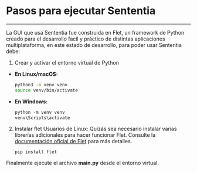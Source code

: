 # Pasos para ejecutar Sententia
---
La GUI que usa Sententia fue construida en Flet, un framework de Python creado para el desarrollo facíl y práctico de distintas aplicaciones multiplataforma, en este estado de desarrollo, para poder usar Sententia debe:

1. Crear y activar el entorno virtual de Python 

- **En Linux/macOS:**

   ```bash
   python3 -m venv venv
   source venv/bin/activate
   ```

- **En Windows:**

   ```powershell
   python -m venv venv
   venv\Scripts\activate
   ```
   
 2. Instalar flet
Usuarios de Linux:
Quizás sea necesario instalar varias librerías adicionales para hacer funcionar Flet. Consulte la [documentación oficial de Flet](https://flet.dev/docs/publish/linux/#prerequisites) para más detalles.
 
     ```
    pip install flet
    ```

Finalmente ejecute el archivo **main.py** desde el entorno virtual.
